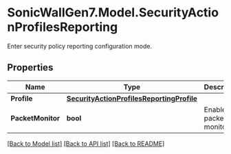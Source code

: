 # SonicWallGen7.Model.SecurityActionProfilesReporting
Enter security policy reporting configuration mode.

## Properties

Name | Type | Description | Notes
------------ | ------------- | ------------- | -------------
**Profile** | [**SecurityActionProfilesReportingProfile**](SecurityActionProfilesReportingProfile.md) |  | [optional] 
**PacketMonitor** | **bool** | Enable packet monitor. | [optional] 

[[Back to Model list]](../README.md#documentation-for-models) [[Back to API list]](../README.md#documentation-for-api-endpoints) [[Back to README]](../README.md)


